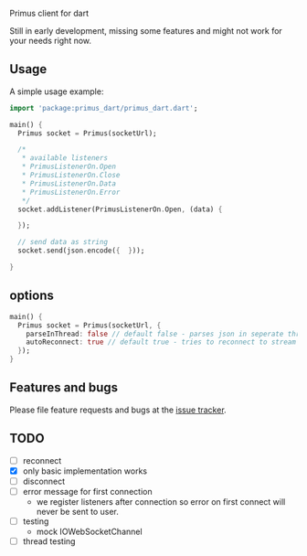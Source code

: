 Primus client for dart

Still in early development, missing some features and might not work for your needs right now.

## Usage

A simple usage example:

```dart
import 'package:primus_dart/primus_dart.dart';

main() {
  Primus socket = Primus(socketUrl);

  /*
   * available listeners
   * PrimusListenerOn.Open
   * PrimusListenerOn.Close
   * PrimusListenerOn.Data
   * PrimusListenerOn.Error
   */
  socket.addListener(PrimusListenerOn.Open, (data) {

  });

  // send data as string
  socket.send(json.encode({  }));

}
```

## options

```dart
main() {
  Primus socket = Primus(socketUrl, {
    parseInThread: false // default false - parses json in seperate thread
    autoReconnect: true // default true - tries to reconnect to stream on primus close commands
  });
}
```

## Features and bugs

Please file feature requests and bugs at the [issue tracker][tracker].

[tracker]: https://github.com/richie-south/primus-dart/issues

## TODO

- [ ] reconnect
- [x] only basic implementation works
- [ ] disconnect
- [ ] error message for first connection
  - we register listeners after connection so error on first connect will never be sent to user.
- [ ] testing
  - mock IOWebSocketChannel
- [ ] thread testing
